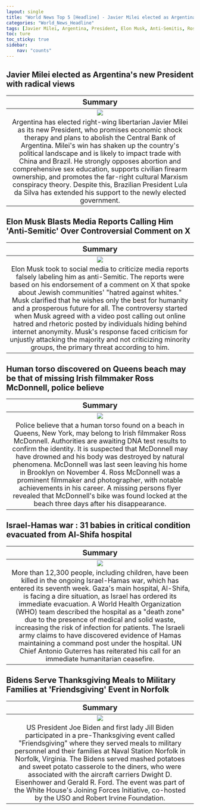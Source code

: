 ```yaml
---
layout: single
title: "World News Top 5 [Headline] - Javier Milei elected as Argentina's new President, Elon Musk Blasts Media Reports Calling Him 'Anti-Semitic'"
categories: "World_News_Headline"
tags: [Javier Milei, Argentina, President, Elon Musk, Anti-Semitis, Ross McDonnell, Israel, Hamas, War, Joe Biden]
toc: ture
toc_sticky: true
sidebar:
    nav: "counts"
---
```


<style>
table th:first-of-type {
    width: 100%;
    font-size: 20px;
}
table td:nth-of-type(1) {
    width: 100%;
    font-size: 18px;
}
</style>

## Javier Milei elected as Argentina's new President with radical views

Summary | 
:---:|
![](/assets/images/2023-11-20-World_News_Headline_231120_1-1.webp) |
Argentina has elected right-wing libertarian Javier Milei as its new President, who promises economic shock therapy and plans to abolish the Central Bank of Argentina. Milei's win has shaken up the country's political landscape and is likely to impact trade with China and Brazil. He strongly opposes abortion and comprehensive sex education, supports civilian firearm ownership, and promotes the far-right cultural Marxism conspiracy theory. Despite this, Brazilian President Lula da Silva has extended his support to the newly elected government. |

## Elon Musk Blasts Media Reports Calling Him 'Anti-Semitic' Over Controversial Comment on X

Summary | 
:---:|
![](/assets/images/2023-11-20-World_News_Headline_231120_1-2.webp) |
Elon Musk took to social media to criticize media reports falsely labeling him as anti-Semitic. The reports were based on his endorsement of a comment on X that spoke about Jewish communities' "hatred against whites." Musk clarified that he wishes only the best for humanity and a prosperous future for all. The controversy started when Musk agreed with a video post calling out online hatred and rhetoric posted by individuals hiding behind internet anonymity. Musk's response faced criticism for unjustly attacking the majority and not criticizing minority groups, the primary threat according to him. |

## Human torso discovered on Queens beach may be that of missing Irish filmmaker Ross McDonnell, police believe

Summary | 
:---:|
![](/assets/images/2023-11-20-World_News_Headline_231120_1-3.webp) |
Police believe that a human torso found on a beach in Queens, New York, may belong to Irish filmmaker Ross McDonnell. Authorities are awaiting DNA test results to confirm the identity. It is suspected that McDonnell may have drowned and his body was destroyed by natural phenomena. McDonnell was last seen leaving his home in Brooklyn on November 4. Ross McDonnell was a prominent filmmaker and photographer, with notable achievements in his career. A missing persons flyer revealed that McDonnell's bike was found locked at the beach three days after his disappearance. |

## Israel-Hamas war : 31 babies in critical condition evacuated from Al-Shifa hospital

Summary | 
:---:|
![](/assets/images/2023-11-20-World_News_Headline_231120_1-4.webp) |
More than 12,300 people, including children, have been killed in the ongoing Israel-Hamas war, which has entered its seventh week. Gaza's main hospital, Al-Shifa, is facing a dire situation, as Israel has ordered its immediate evacuation. A World Health Organization (WHO) team described the hospital as a "death zone" due to the presence of medical and solid waste, increasing the risk of infection for patients. The Israeli army claims to have discovered evidence of Hamas maintaining a command post under the hospital. UN Chief Antonio Guterres has reiterated his call for an immediate humanitarian ceasefire. |

## Bidens Serve Thanksgiving Meals to Military Families at 'Friendsgiving' Event in Norfolk

Summary | 
:---:|
![](/assets/images/2023-11-20-World_News_Headline_231120_1-5.webp) |
US President Joe Biden and first lady Jill Biden participated in a pre-Thanksgiving event called "Friendsgiving" where they served meals to military personnel and their families at Naval Station Norfolk in Norfolk, Virginia. The Bidens served mashed potatoes and sweet potato casserole to the diners, who were associated with the aircraft carriers Dwight D. Eisenhower and Gerald R. Ford. The event was part of the White House's Joining Forces Initiative, co-hosted by the USO and Robert Irvine Foundation. |